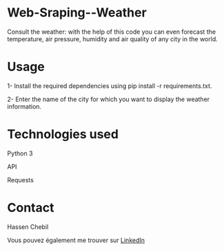 # Web-Sraping--Weather

Consult the weather: with the help of this code you can even forecast the temperature, air pressure, humidity and air quality of any city in the world.

# Usage

1- Install the required dependencies using pip install -r requirements.txt.

2- Enter the name of the city  for which you want to display the weather information.

# Technologies used

Python 3

API

Requests

# Contact

Hassen Chebil

<p> Vous pouvez également me trouver sur <a href="https://www.linkedin.com/in/hassen-chebil-9a6299220/">LinkedIn</a> </p>

